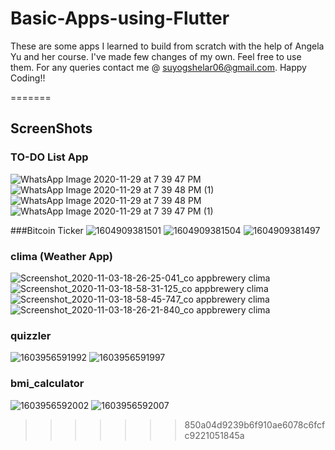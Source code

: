 # Basic-Apps-using-Flutter

These are some apps I learned to build from scratch with the help of Angela Yu and her course. I've made few changes of my own. Feel free to use them. For any queries contact me @ suyogshelar06@gmail.com. Happy Coding!! 

=======
## ScreenShots 

### TO-DO List App
![WhatsApp Image 2020-11-29 at 7 39 47 PM](https://user-images.githubusercontent.com/48583189/100544498-1d123c80-327c-11eb-8a94-9f94de890b2e.jpeg)
![WhatsApp Image 2020-11-29 at 7 39 48 PM (1)](https://user-images.githubusercontent.com/48583189/100544500-1daad300-327c-11eb-86f1-cb5dbac0ed63.jpeg)
![WhatsApp Image 2020-11-29 at 7 39 48 PM](https://user-images.githubusercontent.com/48583189/100544501-1e436980-327c-11eb-8f62-f7333b66bdf0.jpeg)
![WhatsApp Image 2020-11-29 at 7 39 47 PM (1)](https://user-images.githubusercontent.com/48583189/100544502-1edc0000-327c-11eb-889f-d04e052c281d.jpeg)

###Bitcoin Ticker
![1604909381501](https://user-images.githubusercontent.com/48583189/98515569-3897b200-2291-11eb-8299-03434fdc25d5.jpg)
![1604909381504](https://user-images.githubusercontent.com/48583189/98515578-3a617580-2291-11eb-89c4-eda3906786cb.jpg)
![1604909381497](https://user-images.githubusercontent.com/48583189/98515580-3a617580-2291-11eb-97a5-af3f91a55dc4.jpg)

### clima (Weather App)
![Screenshot_2020-11-03-18-26-25-041_co appbrewery clima](https://user-images.githubusercontent.com/48583189/98073212-d7856e00-1e8d-11eb-90be-a0a7217495da.jpg)
![Screenshot_2020-11-03-18-58-31-125_co appbrewery clima](https://user-images.githubusercontent.com/48583189/98073214-d94f3180-1e8d-11eb-9d0a-ba27e521f972.jpg)
![Screenshot_2020-11-03-18-58-45-747_co appbrewery clima](https://user-images.githubusercontent.com/48583189/98073216-d9e7c800-1e8d-11eb-8645-44feaff41b68.jpg)
![Screenshot_2020-11-03-18-26-21-840_co appbrewery clima](https://user-images.githubusercontent.com/48583189/98073217-d9e7c800-1e8d-11eb-9af4-b0b616e7b85c.jpg)

### quizzler
![1603956591992](https://user-images.githubusercontent.com/48583189/97539898-c8fc0a00-19e8-11eb-9d61-d61dc1808f98.jpg)
![1603956591997](https://user-images.githubusercontent.com/48583189/97539900-c994a080-19e8-11eb-96af-fb2d33740647.jpg)

### bmi_calculator
![1603956592002](https://user-images.githubusercontent.com/48583189/97539904-cac5cd80-19e8-11eb-95d2-059bfa3b4546.jpg)
![1603956592007](https://user-images.githubusercontent.com/48583189/97539907-cb5e6400-19e8-11eb-802e-6383dd45555e.jpg)
>>>>>>> 850a04d9239b6f910ae6078c6fcfc9221051845a
